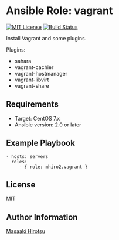 Ansible Role: vagrant
=======================

[![MIT License](https://img.shields.io/badge/License-MIT-blue.svg?style=flat)](https://github.com/mhiro2/ansible-role-vagrant/blob/master/LICENSE.txt)
[![Build Status](https://travis-ci.org/mhiro2/ansible-role-vagrant.svg?branch=master)](https://travis-ci.org/mhiro2/ansible-role-vagrant)

Install Vagrant and some plugins.

Plugins:
- sahara
- vagrant-cachier
- vagrant-hostmanager
- vagrant-libvirt
- vagrant-share

Requirements
------------

- Target: CentOS 7.x
- Ansible version: 2.0 or later

Example Playbook
----------------

    - hosts: servers
      roles:
         - { role: mhiro2.vagrant }

License
-------

MIT

Author Information
------------------

[Masaaki Hirotsu](<mailto:hirotsu.masaaki@gmail.com>)
